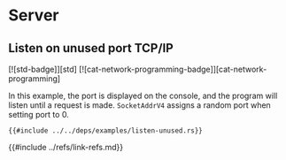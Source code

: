 # Server

## Listen on unused port TCP/IP

[![std-badge]][std] [![cat-network-programming-badge]][cat-network-programming]

In this example, the port is displayed on the console, and the program will listen until a request is made.  `SocketAddrV4` assigns a random port when setting port to 0.

```rust,editable,no_run
{{#include ../../deps/examples/listen-unused.rs}}
```

{{#include ../refs/link-refs.md}}
